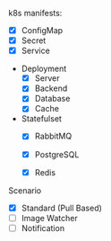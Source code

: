
k8s manifests:
- [x] ConfigMap
- [x] Secret
- [x] Service
- Deployment
  - [x] Server 
  - [x] Backend
  - [x] Database
  - [x] Cache
- Statefulset
  - [x] RabbitMQ
  - [x] PostgreSQL
  - [X] Redis


Scenario
- [x] Standard (Pull Based)
- [ ] Image Watcher
- [ ] Notification
